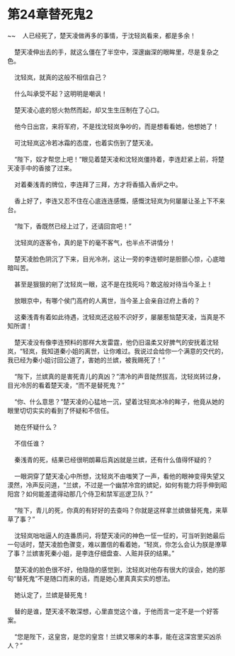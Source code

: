 # 第24章替死鬼2
~~&nbsp;&nbsp;&nbsp;&nbsp;人已经死了，楚天凌做再多的事情，于沈轻岚看来，都是多余！<br><br>&nbsp;&nbsp;&nbsp;&nbsp;楚天凌伸出去的手，就这么僵在了半空中，深邃幽深的眼眸里，尽是复杂之色。<br><br>&nbsp;&nbsp;&nbsp;&nbsp;沈轻岚，就真的这般不相信自己？<br><br>&nbsp;&nbsp;&nbsp;&nbsp;什么叫承受不起？这明明是嘲讽！<br><br>&nbsp;&nbsp;&nbsp;&nbsp;楚天凌心底的怒火勃然而起，却又生生压制在了心口。<br><br>&nbsp;&nbsp;&nbsp;&nbsp;他今日出宫，来将军府，不是找沈轻岚争吵的，而是想看看她，他想她了！<br><br>&nbsp;&nbsp;&nbsp;&nbsp;可沈轻岚这冷若冰霜的态度，也着实伤到了楚天凌。<br><br>&nbsp;&nbsp;&nbsp;&nbsp;“陛下，奴才帮您上吧！”眼见着楚天凌和沈轻岚僵持着，李连赶紧上前，将楚天凌手中的香接了过来。<br><br>&nbsp;&nbsp;&nbsp;&nbsp;对着秦浅青的牌位，李连拜了三拜，方才将香插入香炉之中。<br><br>&nbsp;&nbsp;&nbsp;&nbsp;香上好了，李连又忍不住在心底连连感慨，感慨沈轻岚为何屡屡让圣上下不来台。<br><br>&nbsp;&nbsp;&nbsp;&nbsp;“陛下，香既然已经上过了，还请回宫吧！”<br><br>&nbsp;&nbsp;&nbsp;&nbsp;沈轻岚的逐客令，真的是下的毫不客气，也半点不讲情分！<br><br>&nbsp;&nbsp;&nbsp;&nbsp;楚天凌脸色阴沉了下来，目光冷冽，这让一旁的李连顿时是胆颤心惊，心底暗暗叫苦。<br><br>&nbsp;&nbsp;&nbsp;&nbsp;甚至是狠狠的剜了沈轻岚一眼，这不是在找死吗？敢这般对待当今圣上！<br><br>&nbsp;&nbsp;&nbsp;&nbsp;放眼京中，有哪个侯门高府的人离世，当今圣上会亲自过府上香的？<br><br>&nbsp;&nbsp;&nbsp;&nbsp;这秦浅青有着如此待遇，沈轻岚还这般不识好歹，屡屡惹恼楚天凌，当真是不知所谓！<br><br>&nbsp;&nbsp;&nbsp;&nbsp;楚天凌没有像李连预料的那样大发雷霆，他仍旧温柔又好脾气的安抚着沈轻岚，“轻岚，我知道秦小姐的离世，让你难过。我说过会给你一个满意的交代的，我已经为秦小姐讨回公道了，害她的兰嫔，被我赐死了！”<br><br>&nbsp;&nbsp;&nbsp;&nbsp;“陛下，兰嫔真的是害死青儿的真凶？”清冷的声音陡然拔高，沈轻岚转过身，目光冷厉的看着楚天凌，“而不是替死鬼？”<br><br>&nbsp;&nbsp;&nbsp;&nbsp;“你、什么意思？”楚天凌的心猛地一沉，望着沈轻岚冰冷的眸子，他竟从她的眼里切切实实的看到了怀疑和不信任。<br><br>&nbsp;&nbsp;&nbsp;&nbsp;她在怀疑什么？<br><br>&nbsp;&nbsp;&nbsp;&nbsp;不信任谁？<br><br>&nbsp;&nbsp;&nbsp;&nbsp;秦浅青的死，结果已经很明朗幕后真凶就是兰嫔，还有什么值得怀疑的？<br><br>&nbsp;&nbsp;&nbsp;&nbsp;一眼洞穿了楚天凌心中所想，沈轻岚不由嗤笑了一声，看他的眼神变得失望又漠然，冷声反问道，“兰嫔，不过是一个幽禁冷宫的嫔妃，如何有能力将手伸到昭阳宫？如何能差遣得动那几个侍卫和禁军巡逻卫队？”<br><br>&nbsp;&nbsp;&nbsp;&nbsp;“陛下，青儿的死，你真的有好好的去查吗？你就是这样拿兰嫔做替死鬼，来草草了事？”<br><br>&nbsp;&nbsp;&nbsp;&nbsp;沈轻岚咄咄逼人的连番质问，将楚天凌问的神色一怔一怔的，可当听到她最后一句话时，楚天凌脸色骤变，难以置信的看着她，“轻岚，你怎么会认为朕是潦草了事？兰嫔害死秦小姐，是李连仔细盘查、人赃并获的结果。”<br><br>&nbsp;&nbsp;&nbsp;&nbsp;楚天凌的脸色很不好，他隐隐的感觉到，沈轻岚对他存有很大的误会，她的那句“替死鬼”不是随口而来的话，而是她心里真真实实的想法。<br><br>&nbsp;&nbsp;&nbsp;&nbsp;她认定了，兰嫔是替死鬼！<br><br>&nbsp;&nbsp;&nbsp;&nbsp;替的是谁，楚天凌不敢深想，心里直觉这个谁，于他而言一定不是一个好答案。<br><br>&nbsp;&nbsp;&nbsp;&nbsp;“您是陛下，这皇宫，是您的皇宫！兰嫔又哪来的本事，能在这深宫里买凶杀人？”<br><br>
                    

<script>_fwqdsqadxfw()</script>
<div><script>_dfwf1dw();</script></div>
<div><script>_dfwf1agdw();</script></div>
                